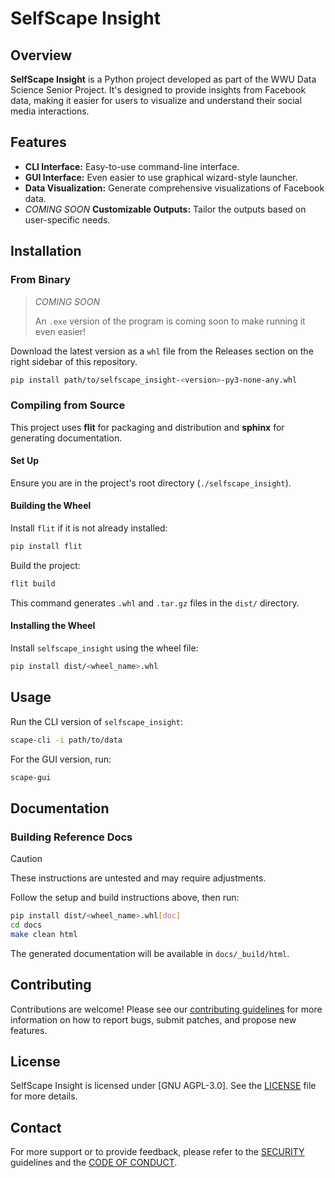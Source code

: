 # SelfScape Insight

## Overview
**SelfScape Insight** is a Python project developed as part of the WWU Data Science Senior Project. It's designed to provide insights from Facebook data, making it easier for users to visualize and understand their social media interactions.

## Features
- **CLI Interface:** Easy-to-use command-line interface.
- **GUI Interface:** Even easier to use graphical wizard-style launcher.
- **Data Visualization:** Generate comprehensive visualizations of Facebook data.
- *COMING SOON* **Customizable Outputs:** Tailor the outputs based on user-specific needs.

## Installation

### From Binary
> *COMING SOON*
>
> An `.exe` version of the program is coming soon to make running it even easier!

Download the latest version as a `whl` file from the Releases section on the right sidebar of this repository.

```bash
pip install path/to/selfscape_insight-<version>-py3-none-any.whl
```

### Compiling from Source
This project uses **flit** for packaging and distribution and **sphinx** for generating documentation.

#### Set Up
Ensure you are in the project's root directory (`./selfscape_insight`).

#### Building the Wheel
Install `flit` if it is not already installed:
```bash
pip install flit
```
Build the project:
```bash
flit build
```
This command generates `.whl` and `.tar.gz` files in the `dist/` directory.

#### Installing the Wheel
Install `selfscape_insight` using the wheel file:
```bash
pip install dist/<wheel_name>.whl
```

## Usage
Run the CLI version of `selfscape_insight`:
```bash
scape-cli -i path/to/data
```

For the GUI version, run:
```bash
scape-gui
```

## Documentation
### Building Reference Docs
> [!CAUTION]
> These instructions are untested and may require adjustments.

Follow the setup and build instructions above, then run:
```bash
pip install dist/<wheel_name>.whl[doc]
cd docs
make clean html
```
The generated documentation will be available in `docs/_build/html`.

## Contributing
Contributions are welcome! Please see our [contributing guidelines](.github/CONTRIBUTING.md) for more information on how to report bugs, submit patches, and propose new features.

## License
SelfScape Insight is licensed under [GNU AGPL-3.0]. See the [LICENSE](LICENSE) file for more details.

## Contact
For more support or to provide feedback, please refer to the [SECURITY](.github/SECURITY.md) guidelines and the [CODE OF CONDUCT](.github/CODE_OF_CONDUCT.md).